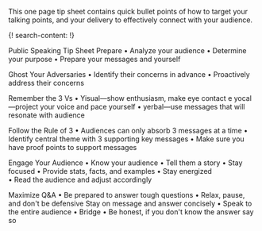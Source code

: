 
This one page tip sheet contains quick bullet points of how to target your talking points, and your delivery to effectively connect with your audience. 


{! search-content: !}

Public Speaking Tip Sheet
Prepare
• Analyze your audience
•	Determine your purpose
•	Prepare your messages and yourself

Ghost Your Adversaries
•	Identify their concerns in advance
•	Proactively address their concerns

Remember the 3 Vs
• Yisual—show enthusiasm, make eye contact e yocal—project your voice and pace yourself
• yerbal—use messages that will resonate with audience

Follow the Rule of 3
•	Audiences can only absorb 3 messages at a time
•	Identify central theme with 3 supporting key messages
•	Make sure you have proof points to support messages

Engage Your Audience
 • Know your audience
 • Tell them a story
 • Stay focused
 • Provide stats, facts, and examples
	  • Stay energized	 
	 	• Read the audience and adjust accordingly
    
Maximize Q&A
 	• Be prepared to answer tough questions
 	• Relax, pause, and don't be defensive   Stay on message and answer concisely
  • Speak to the entire audience
 	• Bridge
	 	• Be honest, if you don't know the answer say so

